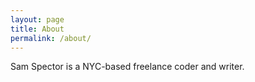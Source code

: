 ```yaml
---
layout: page
title: About
permalink: /about/
---
```


Sam Spector is a NYC-based freelance coder and writer.
